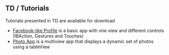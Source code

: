 ## TD / Tutorials

Tutorials presented in TD are available for download

* [Facebook-like Profile](01-Facebook) is a basic app with one view and different controls (IBAction, Gestures and Touches)
* [Photo App](02-Photo) is a multiview app that displays a dynamic set of photos using a tableView